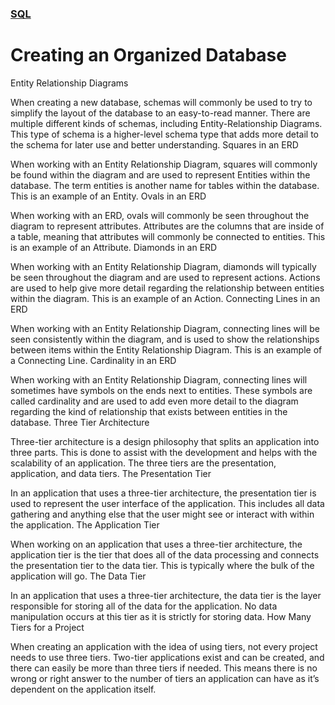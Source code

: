 ### [SQL](./README.md)
# Creating an Organized Database

Entity Relationship Diagrams

When creating a new database, schemas will commonly be used to try to simplify the layout of the database to an easy-to-read manner. There are multiple different kinds of schemas, including Entity-Relationship Diagrams. This type of schema is a higher-level schema type that adds more detail to the schema for later use and better understanding.
Squares in an ERD

When working with an Entity Relationship Diagram, squares will commonly be found within the diagram and are used to represent Entities within the database. The term entities is another name for tables within the database.
This is an example of an Entity.
Ovals in an ERD

When working with an ERD, ovals will commonly be seen throughout the diagram to represent attributes. Attributes are the columns that are inside of a table, meaning that attributes will commonly be connected to entities.
This is an example of an Attribute.
Diamonds in an ERD

When working with an Entity Relationship Diagram, diamonds will typically be seen throughout the diagram and are used to represent actions. Actions are used to help give more detail regarding the relationship between entities within the diagram.
This is an example of an Action.
Connecting Lines in an ERD

When working with an Entity Relationship Diagram, connecting lines will be seen consistently within the diagram, and is used to show the relationships between items within the Entity Relationship Diagram.
This is an example of a Connecting Line.
Cardinality in an ERD

When working with an Entity Relationship Diagram, connecting lines will sometimes have symbols on the ends next to entities. These symbols are called cardinality and are used to add even more detail to the diagram regarding the kind of relationship that exists between entities in the database.
Three Tier Architecture

Three-tier architecture is a design philosophy that splits an application into three parts. This is done to assist with the development and helps with the scalability of an application. The three tiers are the presentation, application, and data tiers.
The Presentation Tier

In an application that uses a three-tier architecture, the presentation tier is used to represent the user interface of the application. This includes all data gathering and anything else that the user might see or interact with within the application.
The Application Tier

When working on an application that uses a three-tier architecture, the application tier is the tier that does all of the data processing and connects the presentation tier to the data tier. This is typically where the bulk of the application will go.
The Data Tier

In an application that uses a three-tier architecture, the data tier is the layer responsible for storing all of the data for the application. No data manipulation occurs at this tier as it is strictly for storing data.
How Many Tiers for a Project

When creating an application with the idea of using tiers, not every project needs to use three tiers. Two-tier applications exist and can be created, and there can easily be more than three tiers if needed. This means there is no wrong or right answer to the number of tiers an application can have as it’s dependent on the application itself.
